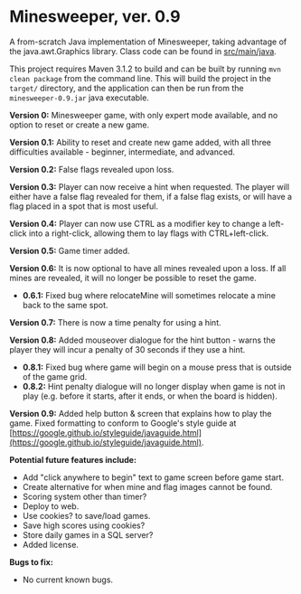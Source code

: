 # Minesweeper, ver. 0.9
A from-scratch Java implementation of Minesweeper, taking advantage of the java.awt.Graphics library. 
Class code can be found in [src/main/java](../master/src/main/java).

This project requires Maven 3.1.2 to build and can be built by running `mvn clean package` from the command line. This 
will build the project in the `target/` directory, and the application can then be run from the `minesweeper-0.9.jar` 
java executable. 

**Version 0:** Minesweeper game, with only expert mode available, and no option to reset or create a new game.

**Version 0.1:** Ability to reset and create new game added, with all three difficulties available - beginner, 
intermediate, and advanced.

**Version 0.2:** False flags revealed upon loss. 

**Version 0.3:** Player can now receive a hint when requested. The player will either have a false flag revealed for 
them, if a false flag exists, or will have a flag placed in a spot that is most useful.

**Version 0.4:** Player can now use CTRL as a modifier key to change a left-click into a right-click, allowing them to 
lay flags with CTRL+left-click.

**Version 0.5:** Game timer added.

**Version 0.6:** It is now optional to have all mines revealed upon a loss. If all mines are revealed, 
it will no longer be possible to reset the game.
* **0.6.1:** Fixed bug where relocateMine will sometimes relocate a mine back to the 
same spot. 

**Version 0.7:** There is now a time penalty for using a hint. 

**Version 0.8:** Added mouseover dialogue for the hint button - warns the player they will incur a penalty of 30 
seconds if they use a hint.
* **0.8.1:** Fixed bug where game will begin on a mouse press that is outside of the game grid.
* **0.8.2:** Hint penalty dialogue will no longer display when game is not in play (e.g. before it starts, after it 
ends, or when the board is hidden).

**Version 0.9:** Added help button & screen that explains how to play the game. Fixed formatting to conform to Google's
style guide at [https://google.github.io/styleguide/javaguide.html](https://google.github.io/styleguide/javaguide.html).

**Potential future features include:** 
* Add "click anywhere to begin" text to game screen before game start.
* Create alternative for when mine and flag images cannot be found.
* Scoring system other than timer? 
* Deploy to web. 
* Use cookies? to save/load games. 
* Save high scores using cookies?
* Store daily games in a SQL server? 
* Added license. 


**Bugs to fix:** 
* No current known bugs. 
